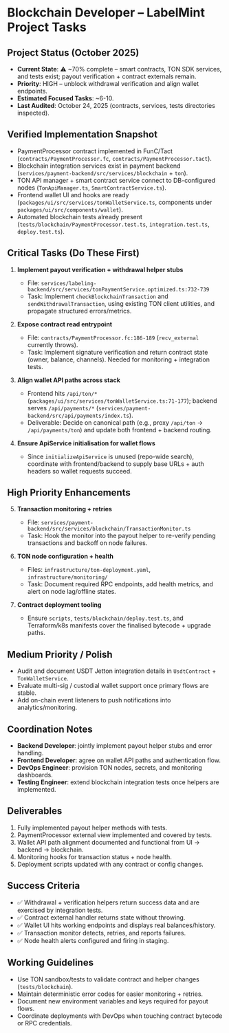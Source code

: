 # Blockchain Developer – LabelMint Project Tasks

## Project Status (October 2025)
- **Current State**: ⚠️ ~70% complete – smart contracts, TON SDK services, and tests exist; payout verification + contract externals remain.
- **Priority**: HIGH – unblock withdrawal verification and align wallet endpoints.
- **Estimated Focused Tasks**: ~6-10.
- **Last Audited**: October 24, 2025 (contracts, services, tests directories inspected).

## Verified Implementation Snapshot
- PaymentProcessor contract implemented in FunC/Tact (`contracts/PaymentProcessor.fc`, `contracts/PaymentProcessor.tact`).
- Blockchain integration services exist in payment backend (`services/payment-backend/src/services/blockchain` + `ton`).
- TON API manager + smart contract service connect to DB-configured nodes (`TonApiManager.ts`, `SmartContractService.ts`).
- Frontend wallet UI and hooks are ready (`packages/ui/src/services/tonWalletService.ts`, components under `packages/ui/src/components/wallet`).
- Automated blockchain tests already present (`tests/blockchain/PaymentProcessor.test.ts`, `integration.test.ts`, `deploy.test.ts`).

## Critical Tasks (Do These First)

1. **Implement payout verification + withdrawal helper stubs**  
   - File: `services/labeling-backend/src/services/tonPaymentService.optimized.ts:732-739`  
   - Task: Implement `checkBlockchainTransaction` and `sendWithdrawalTransaction`, using existing TON client utilities, and propagate structured errors/metrics.

2. **Expose contract read entrypoint**  
   - File: `contracts/PaymentProcessor.fc:186-189` (`recv_external` currently throws).  
   - Task: Implement signature verification and return contract state (owner, balance, channels). Needed for monitoring + integration tests.

3. **Align wallet API paths across stack**  
   - Frontend hits `/api/ton/*` (`packages/ui/src/services/tonWalletService.ts:71-177`); backend serves `/api/payments/*` (`services/payment-backend/src/api/payments/index.ts`).  
   - Deliverable: Decide on canonical path (e.g., proxy `/api/ton` → `/api/payments/ton`) and update both frontend + backend routing.

4. **Ensure ApiService initialisation for wallet flows**  
   - Since `initializeApiService` is unused (repo-wide search), coordinate with frontend/backend to supply base URLs + auth headers so wallet requests succeed.

## High Priority Enhancements

5. **Transaction monitoring + retries**  
   - File: `services/payment-backend/src/services/blockchain/TransactionMonitor.ts`  
   - Task: Hook the monitor into the payout helper to re-verify pending transactions and backoff on node failures.

6. **TON node configuration + health**  
   - Files: `infrastructure/ton-deployment.yaml`, `infrastructure/monitoring/`  
   - Task: Document required RPC endpoints, add health metrics, and alert on node lag/offline states.

7. **Contract deployment tooling**  
   - Ensure `scripts`, `tests/blockchain/deploy.test.ts`, and Terraform/k8s manifests cover the finalised bytecode + upgrade paths.

## Medium Priority / Polish
- Audit and document USDT Jetton integration details in `UsdtContract` + `TonWalletService`.  
- Evaluate multi-sig / custodial wallet support once primary flows are stable.  
- Add on-chain event listeners to push notifications into analytics/monitoring.

## Coordination Notes
- **Backend Developer**: jointly implement payout helper stubs and error handling.  
- **Frontend Developer**: agree on wallet API paths and authentication flow.  
- **DevOps Engineer**: provision TON nodes, secrets, and monitoring dashboards.  
- **Testing Engineer**: extend blockchain integration tests once helpers are implemented.

## Deliverables
1. Fully implemented payout helper methods with tests.  
2. PaymentProcessor external view implemented and covered by tests.  
3. Wallet API path alignment documented and functional from UI → backend → blockchain.  
4. Monitoring hooks for transaction status + node health.  
5. Deployment scripts updated with any contract or config changes.

## Success Criteria
- ✅ Withdrawal + verification helpers return success data and are exercised by integration tests.  
- ✅ Contract external handler returns state without throwing.  
- ✅ Wallet UI hits working endpoints and displays real balances/history.  
- ✅ Transaction monitor detects, retries, and reports failures.  
- ✅ Node health alerts configured and firing in staging.

## Working Guidelines
- Use TON sandbox/tests to validate contract and helper changes (`tests/blockchain`).  
- Maintain deterministic error codes for easier monitoring + retries.  
- Document new environment variables and keys required for payout flows.  
- Coordinate deployments with DevOps when touching contract bytecode or RPC credentials.
